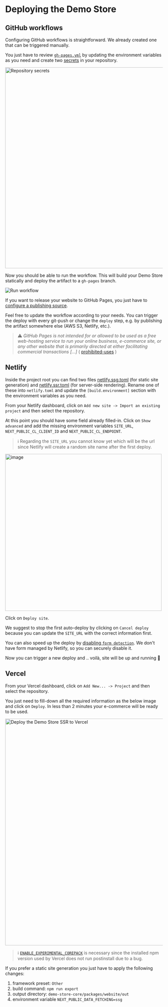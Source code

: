 # Deploying the Demo Store

## GitHub workflows

Configuring GitHub workflows is straightforward. We already created one that can be triggered manually.

You just have to review [`gh-pages.yml`](.github/workflows/gh-pages.yml) by updating the environment variables as you need and create two [secrets](https://docs.github.com/en/actions/security-guides/encrypted-secrets#creating-encrypted-secrets-for-a-repository) in your repository.

<img width="640" alt="Repository secrets" src="https://user-images.githubusercontent.com/1681269/185638408-f5c68563-1197-436c-a2b0-9aaf0dfbc16a.png">

Now you should be able to run the workflow. This will build your Demo Store statically and deploy the artifact to a `gh-pages` branch.

![Run workflow](https://user-images.githubusercontent.com/1681269/185639837-5b81186b-f5e7-43cd-bf7a-1c00f3b71b58.png)

If you want to release your website to GitHub Pages, you just have to [configure a publishing source](https://docs.github.com/en/pages/getting-started-with-github-pages/configuring-a-publishing-source-for-your-github-pages-site#publishing-from-a-branch).

Feel free to update the workflow according to your needs. You can trigger the deploy with every git-push or change the `deploy` step, e.g. by publishing the artifact somewhere else (AWS S3, Netlify, etc.).

> :warning:
> _GitHub Pages is not intended for or allowed to be used as a free web-hosting service to run your online business, e-commerce site, or any other website that is primarily directed at either facilitating commercial transactions [...]_ ( [prohibited-uses](https://docs.github.com/en/pages/getting-started-with-github-pages/about-github-pages#prohibited-uses) )


## Netlify

Inside the project root you can find two files [netlify.ssg.toml](netlify.ssg.toml) (for static site generation) and [netlify.ssr.toml](netlify.ssr.toml) (for server-side rendering).
Rename one of these into `netlify.toml` and update the `[build.environment]` section with the environment variables as you need.

From your Netlify dashboard, click on `Add new site -> Import an existing project` and then select the repository.

At this point you should have some field already filled-in. Click on `Show advanced` and add the missing environment variables `SITE_URL`, `NEXT_PUBLIC_CL_CLIENT_ID` and `NEXT_PUBLIC_CL_ENDPOINT`.

> :information_source:
> Regarding the `SITE_URL` you cannot know yet which will be the url since Netlify will create a random site name after the first deploy.

<img width="500" alt="image" src="https://user-images.githubusercontent.com/1681269/186125308-c9f73c0c-29d2-4b92-a314-7b65e55ed7c1.png">

Click on `Deploy site`.

We suggest to stop the first auto-deploy by clicking on `Cancel deploy` because you can update the `SITE_URL` with the correct information first.

You can also speed up the deploy by [disabling `form detection`](https://docs.netlify.com/site-deploys/post-processing/form-detection/). We don't have form managed by Netlify, so you can securely disable it.

Now you can trigger a new deploy and .. voilà, site will be up and running :rocket:

## Vercel

From your Vercel dashboard, click on `Add New... -> Project` and then select the repository.

You just need to fill-down all the required information as the below image and click on `Deploy`. In less than 2 minutes your e-commerce will be ready to be used.

<img width="722" alt="Deploy the Demo Store SSR to Vercel" src="https://user-images.githubusercontent.com/1681269/186161145-5c9b8ebc-6fc2-4642-9fcc-f64adcd2e55e.png">

> :information_source:
> [`ENABLE_EXPERIMENTAL_COREPACK`](https://github.com/orgs/vercel/discussions/789) is necessary since the installed npm version used by Vercel does not run postinstall due to a bug.

If you prefer a static site generation you just have to apply the following changes:

1. framework preset: `Other`
2. build command: `npm run export`
3. output directory: `demo-store-core/packages/website/out`
4. environment variable `NEXT_PUBLIC_DATA_FETCHING=ssg`
